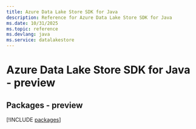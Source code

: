 ```yaml
---
title: Azure Data Lake Store SDK for Java
description: Reference for Azure Data Lake Store SDK for Java
ms.date: 10/31/2025
ms.topic: reference
ms.devlang: java
ms.service: datalakestore
---
```

# Azure Data Lake Store SDK for Java - preview
## Packages - preview
[!INCLUDE [packages](data-lake-store-index.md)]